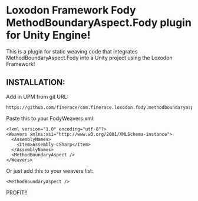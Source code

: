 # Loxodon Framework Fody MethodBoundaryAspect.Fody plugin for Unity Engine!

This is a plugin for static weaving code that integrates MethodBoundaryAspect.Fody into a Unity project using the Loxodon Framework!

## INSTALLATION:

Add in UPM from git URL:
```
https://github.com/finerace/com.finerace.loxodon.fody.methodboundaryaspect.git
```

Paste this to your FodyWeavers.xml:

```
<?xml version="1.0" encoding="utf-8"?>
<Weavers xmlns:xsi="http://www.w3.org/2001/XMLSchema-instance">
  <AssemblyNames>
    <Item>Assembly-CSharp</Item>
  </AssemblyNames>
  <MethodBoundaryAspect />
</Weavers>
```

Or just add this to your weavers list:

```
<MethodBoundaryAspect />
```

PROFIT!!
